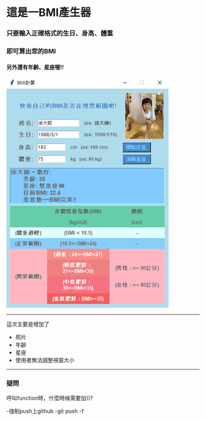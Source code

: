 # 這是一BMI產生器
### 只要輸入正確格式的生日、身高、體重
### 即可算出您的BMI

#### 另外還有年齡、星座喔!!

![Alt text](bmi_0330.png)


---
這次主要是增加了
- 照片
- 年齡
- 星座
- 使用者無法調整視窗大小
---

### 疑問
呼叫function時，什麼時候需要加()?

-強制push上github
-git push -f